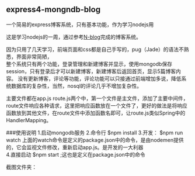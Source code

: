 ## express4-mongndb-blog
一个简易的express博客系统，只有基本功能，作为学习nodejs用

这是学习nodejs的一周，通过参考[N-blog](https://github.com/nswbmw/N-blog/wiki/_pages)完成的博客系统。

因为只用了几天学习，前端页面和css都是自己手写的，pug（Jade）的语法不熟悉，界面非常简陋，    
整个系统只有两个功能，登录管理和新建博客并显示，使用mongodb保存session，只有登录后才可以新建博客，新建博客后返回首页，显示5篇博客内容。
没有更新博客，评论等功能，评论功能可以只接通过前端增加多说，降低系统数据库的复杂性，当然，nosql的评论几乎不增加复杂性。



主要文件都在app.js route.js两个中，第一个文件是主文件，添加了主要中间件，route文件响应各种请求，这里把响应函数放在一个文件了，更好的做法是将响应函数放到其他文件，在route文件中添加函数名即可，让route.js类似Spring中的HandlerMapping。

###使用说明
1.启动mongodb服务
2.命令行 $npm install
3.开发： $npm run watch 
  上面的watch命令是定义的package.json中的命令，是由nodemen提供的，它会监视文件修改，重新启动app.js。是开发的一大利器  
4.直接启动 $npm start ;这也是定义在package.json中的命令 

截图文件夹：

